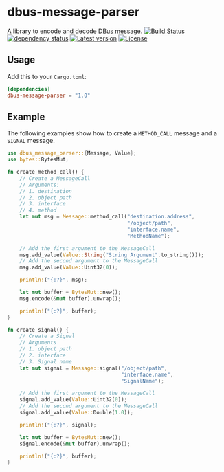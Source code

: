 # dbus-message-parser
A library to encode and decode [DBus message](https://dbus.freedesktop.org/doc/dbus-specification.html).
[![Build Status](https://travis-ci.org/LinkTed/dbus-message-parser.svg?branch=master)](https://travis-ci.org/LinkTed/dbus-message-parser)
[![dependency status](https://deps.rs/repo/github/linkted/dbus-message-parser/status.svg)](https://deps.rs/repo/github/linkted/dbus-message-parser)
[![Latest version](https://img.shields.io/crates/v/dbus-message-parser.svg)](https://crates.io/crates/dbus-message-parser)
[![License](https://img.shields.io/crates/l/dbus-message-parser.svg)](https://opensource.org/licenses/LGPL-3.0)

## Usage
Add this to your `Cargo.toml`:
```toml
[dependencies]
dbus-message-parser = "1.0"
```

## Example
The following examples show how to create a `METHOD_CALL` message and a `SIGNAL`
 message.
```rust
use dbus_message_parser::{Message, Value};
use bytes::BytesMut;

fn create_method_call() {
    // Create a MessageCall
    // Arguments:
    // 1. destination
    // 2. object path
    // 3. interface
    // 4. method
    let mut msg = Message::method_call("destination.address",
                                       "/object/path",
                                       "interface.name",
                                       "MethodName");

    // Add the first argument to the MessageCall
    msg.add_value(Value::String("String Argument".to_string()));
    // Add the second argument to the MessageCall
    msg.add_value(Value::Uint32(0));

    println!("{:?}", msg);

    let mut buffer = BytesMut::new();
    msg.encode(&mut buffer).unwrap();

    println!("{:?}", buffer);
}

fn create_signal() {
    // Create a Signal
    // Arguments
    // 1. object path
    // 2. interface
    // 3. Signal name
    let mut signal = Message::signal("/object/path",
                                     "interface.name",
                                     "SignalName");

    // Add the first argument to the MessageCall
    signal.add_value(Value::Uint32(0));
    // Add the second argument to the MessageCall
    signal.add_value(Value::Double(1.0));

    println!("{:?}", signal);

    let mut buffer = BytesMut::new();
    signal.encode(&mut buffer).unwrap();

    println!("{:?}", buffer);
}
```